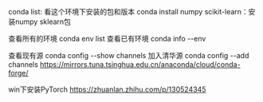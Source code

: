 conda list: 看这个环境下安装的包和版本
conda install numpy scikit-learn：安装numpy sklearn包

查看所有的环境
conda env list
查看已有环境
conda info --env

查看现有源
conda config --show channels
加入清华源
conda config --add channels https://mirrors.tuna.tsinghua.edu.cn/anaconda/cloud/conda-forge/

win下安装PyTorch
https://zhuanlan.zhihu.com/p/130524345